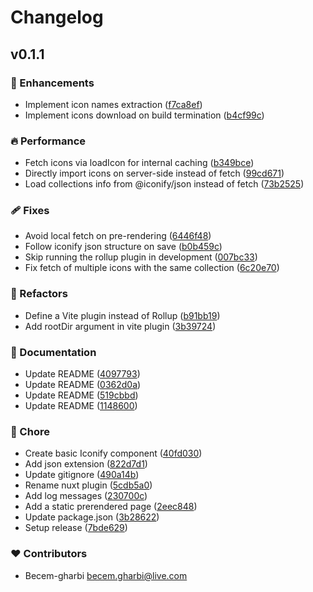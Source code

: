 # Changelog


## v0.1.1


### 🚀 Enhancements

- Implement icon names extraction ([f7ca8ef](https://github.com/becem-gharbi/iconify-offline-nuxt/commit/f7ca8ef))
- Implement icons download on build termination ([b4cf99c](https://github.com/becem-gharbi/iconify-offline-nuxt/commit/b4cf99c))

### 🔥 Performance

- Fetch icons via loadIcon for internal caching ([b349bce](https://github.com/becem-gharbi/iconify-offline-nuxt/commit/b349bce))
- Directly import icons on server-side instead of fetch ([99cd671](https://github.com/becem-gharbi/iconify-offline-nuxt/commit/99cd671))
- Load collections info from @iconify/json instead of fetch ([73b2525](https://github.com/becem-gharbi/iconify-offline-nuxt/commit/73b2525))

### 🩹 Fixes

- Avoid local fetch on pre-rendering ([6446f48](https://github.com/becem-gharbi/iconify-offline-nuxt/commit/6446f48))
- Follow iconify json structure on save ([b0b459c](https://github.com/becem-gharbi/iconify-offline-nuxt/commit/b0b459c))
- Skip running the rollup plugin in development ([007bc33](https://github.com/becem-gharbi/iconify-offline-nuxt/commit/007bc33))
- Fix fetch of multiple icons with the same collection ([6c20e70](https://github.com/becem-gharbi/iconify-offline-nuxt/commit/6c20e70))

### 💅 Refactors

- Define a Vite plugin instead of Rollup ([b91bb19](https://github.com/becem-gharbi/iconify-offline-nuxt/commit/b91bb19))
- Add rootDir argument in vite plugin ([3b39724](https://github.com/becem-gharbi/iconify-offline-nuxt/commit/3b39724))

### 📖 Documentation

- Update README ([4097793](https://github.com/becem-gharbi/iconify-offline-nuxt/commit/4097793))
- Update README ([0362d0a](https://github.com/becem-gharbi/iconify-offline-nuxt/commit/0362d0a))
- Update README ([519cbbd](https://github.com/becem-gharbi/iconify-offline-nuxt/commit/519cbbd))
- Update README ([1148600](https://github.com/becem-gharbi/iconify-offline-nuxt/commit/1148600))

### 🏡 Chore

- Create basic Iconify component ([40fd030](https://github.com/becem-gharbi/iconify-offline-nuxt/commit/40fd030))
- Add json extension ([822d7d1](https://github.com/becem-gharbi/iconify-offline-nuxt/commit/822d7d1))
- Update gitignore ([490a14b](https://github.com/becem-gharbi/iconify-offline-nuxt/commit/490a14b))
- Rename nuxt plugin ([5cdb5a0](https://github.com/becem-gharbi/iconify-offline-nuxt/commit/5cdb5a0))
- Add log messages ([230700c](https://github.com/becem-gharbi/iconify-offline-nuxt/commit/230700c))
- Add a static prerendered page ([2eec848](https://github.com/becem-gharbi/iconify-offline-nuxt/commit/2eec848))
- Update package.json ([3b28622](https://github.com/becem-gharbi/iconify-offline-nuxt/commit/3b28622))
- Setup release ([7bde629](https://github.com/becem-gharbi/iconify-offline-nuxt/commit/7bde629))

### ❤️ Contributors

- Becem-gharbi <becem.gharbi@live.com>

